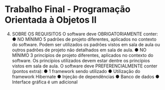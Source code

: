 # Trabalho Final - Programação Orientada à Objetos II
4. SOBRE OS REQUISITOS
O software deve OBRIGATORIAMENTE conter:
● NO MÍNIMO 5 padrões de projeto diferentes, aplicados no contexto do software.
Podem ser utilizados os padrões vistos em sala de aula ou outros padrões de projeto
não detalhados em sala de aula.
● NO MÍNIMO 3 princípios de projeto diferentes, aplicados no contexto do software.
Os princípios utilizados devem estar dentre os princípios vistos em sala de aula.
O software deve PREFERENCIALMENTE conter (pontos extra):
● 1 framework sendo utilizado
● Utilização do framework Hibernate
● Injeção de dependências
● Banco de dados
● Interface gráfica é um adicional

